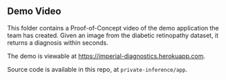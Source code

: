 ## Demo Video

This folder contains a Proof-of-Concept video of the demo application the team has created. Given an image from the diabetic retinopathy dataset, it returns a diagnosis within seconds. 

The demo is viewable at https://imperial-diagnostics.herokuapp.com.

Source code is available in this repo, at `private-inference/app`.
